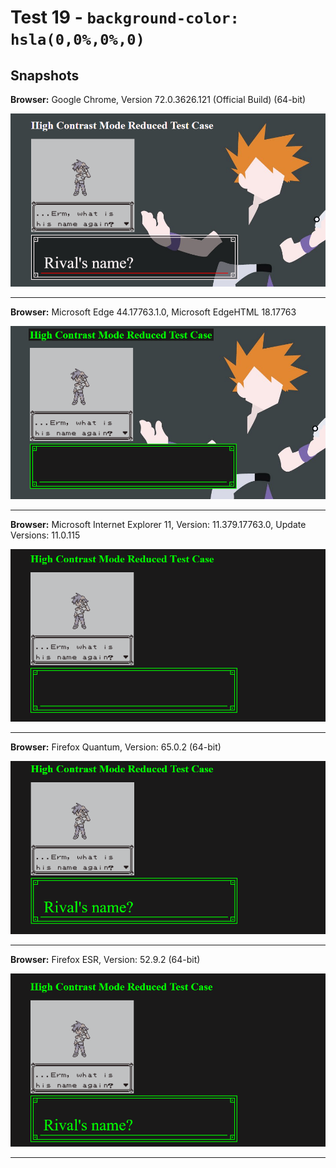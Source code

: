 # Test 19 - `background-color: hsla(0,0%,0%,0)`

## Snapshots
**Browser:** Google Chrome, Version 72.0.3626.121 (Official Build) (64-bit)

![Chrome Snapshot](/19-hsla(0%2C0%25%2C0%25%2C0)/snapshots/GoogleChrome.png)
___

**Browser:** Microsoft Edge 44.17763.1.0, Microsoft EdgeHTML 18.17763

![Edge Snapshot](/19-hsla(0%2C0%25%2C0%25%2C0)/snapshots/MicrosoftEdge_HCM.png)
___
**Browser:** Microsoft Internet Explorer 11, Version: 11.379.17763.0, Update Versions: 11.0.115

![Internet Explorer Snapshot](/19-hsla(0%2C0%25%2C0%25%2C0)/snapshots/InternetExplorer_HCM.png)
___
**Browser:** Firefox Quantum, Version: 65.0.2 (64-bit)

![Firefox Quantum Snapshot](/19-hsla(0%2C0%25%2C0%25%2C0)/snapshots/FirefoxQuantum_HCM.png)
___
**Browser:** Firefox ESR, Version: 52.9.2 (64-bit)

![Firefox ESR Snapshot](/19-hsla(0%2C0%25%2C0%25%2C0)/snapshots/FirefoxESR_HCM.png)
___
